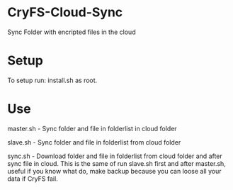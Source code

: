 # CryFS-Cloud-Sync
Sync Folder with encripted files in the cloud 

# Setup
To setup run: install.sh as root.

# Use
master.sh - Sync folder and file in folderlist in cloud folder

slave.sh - Sync folder and file in folderlist from cloud folder

sync.sh - Download folder and file in folderlist from cloud folder and after sync file in cloud.
    This is the same of run slave.sh first and after master.sh, useful if you know what do, make backup because you can loose all your data if CryFS fail.
